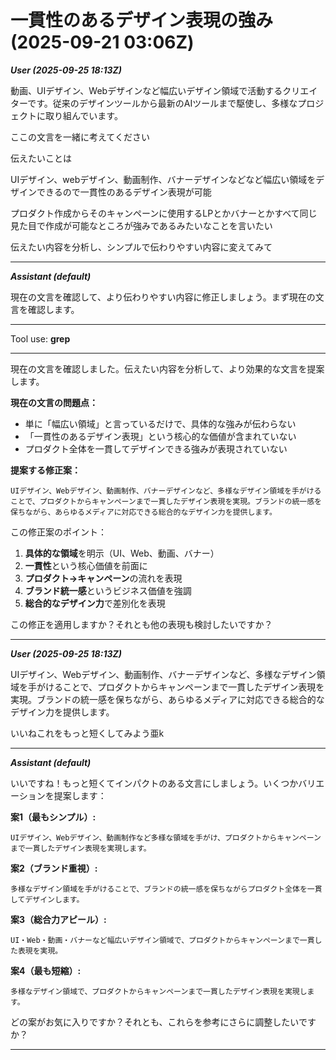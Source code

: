 <!-- Generated by SpecStory -->

<!-- cursor Session a3648eb7-f8c5-4214-914b-c50e6eed5dd0 (2025-09-21 03:06Z) -->

# 一貫性のあるデザイン表現の強み (2025-09-21 03:06Z)

_**User (2025-09-25 18:13Z)**_

動画、UIデザイン、Webデザインなど幅広いデザイン領域で活動するクリエイターです。従来のデザインツールから最新のAIツールまで駆使し、多様なプロジェクトに取り組んでいます。

ここの文言を一緒に考えてください

伝えたいことは

UIデザイン、webデザイン、動画制作、バナーデザインなどなど幅広い領域をデザインできるので一貫性のあるデザイン表現が可能

プロダクト作成からそのキャンペーンに使用するLPとかバナーとかすべて同じ見た目で作成が可能なところが強みであるみたいなことを言いたい

伝えたい内容を分析し、シンプルで伝わりやすい内容に変えてみて

---

_**Assistant (default)**_

現在の文言を確認して、より伝わりやすい内容に修正しましょう。まず現在の文言を確認します。


---

Tool use: **grep**

---

現在の文言を確認しました。伝えたい内容を分析して、より効果的な文言を提案します。

**現在の文言の問題点：**
- 単に「幅広い領域」と言っているだけで、具体的な強みが伝わらない
- 「一貫性のあるデザイン表現」という核心的な価値が含まれていない
- プロダクト全体を一貫してデザインできる強みが表現されていない

**提案する修正案：**

```
UIデザイン、Webデザイン、動画制作、バナーデザインなど、多様なデザイン領域を手がけることで、プロダクトからキャンペーンまで一貫したデザイン表現を実現。ブランドの統一感を保ちながら、あらゆるメディアに対応できる総合的なデザイン力を提供します。
```

この修正案のポイント：
1. **具体的な領域**を明示（UI、Web、動画、バナー）
2. **一貫性**という核心価値を前面に
3. **プロダクト→キャンペーン**の流れを表現
4. **ブランド統一感**というビジネス価値を強調
5. **総合的なデザイン力**で差別化を表現

この修正を適用しますか？それとも他の表現も検討したいですか？

---

_**User (2025-09-25 18:13Z)**_

UIデザイン、Webデザイン、動画制作、バナーデザインなど、多様なデザイン領域を手がけることで、プロダクトからキャンペーンまで一貫したデザイン表現を実現。ブランドの統一感を保ちながら、あらゆるメディアに対応できる総合的なデザイン力を提供します。

いいねこれをもっと短くしてみよう亜k

---

_**Assistant (default)**_

いいですね！もっと短くてインパクトのある文言にしましょう。いくつかバリエーションを提案します：

**案1（最もシンプル）:**
```
UIデザイン、Webデザイン、動画制作など多様な領域を手がけ、プロダクトからキャンペーンまで一貫したデザイン表現を実現します。
```

**案2（ブランド重視）:**
```
多様なデザイン領域を手がけることで、ブランドの統一感を保ちながらプロダクト全体を一貫してデザインします。
```

**案3（総合力アピール）:**
```
UI・Web・動画・バナーなど幅広いデザイン領域で、プロダクトからキャンペーンまで一貫した表現を実現。
```

**案4（最も短縮）:**
```
多様なデザイン領域で、プロダクトからキャンペーンまで一貫したデザイン表現を実現します。
```

どの案がお気に入りですか？それとも、これらを参考にさらに調整したいですか？

---

